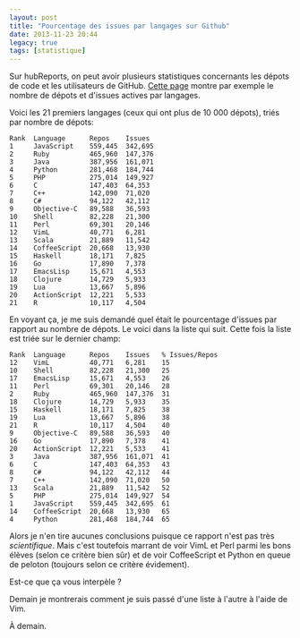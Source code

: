 ```yaml
---
layout: post
title: "Pourcentage des issues par langages sur Github"
date: 2013-11-23 20:44
legacy: true
tags: [statistique]
---
```


Sur hubReports, on peut avoir plusieurs statistiques concernants les dépots de
code et les utilisateurs de GitHub.
[Cette page](http://hubreports.yougeezer.co.uk/languages) montre par exemple
le nombre de dépots et d'issues actives par langages.

Voici les 21 premiers langages (ceux qui ont plus de 10 000 dépots),
triés par nombre de dépots:

<!-- more -->

    Rank  Language      Repos    Issues
    1     JavaScript    559,445  342,695
    2     Ruby          465,960  147,376
    3     Java          387,956  161,071
    4     Python        281,468  184,744
    5     PHP           275,014  149,927
    6     C             147,403  64,353 
    7     C++           142,090  71,020 
    8     C#            94,122   42,112 
    9     Objective-C   89,588   36,593 
    10    Shell         82,228   21,300 
    11    Perl          69,301   20,146 
    12    VimL          40,771   6,281  
    13    Scala         21,889   11,542 
    14    CoffeeScript  20,668   13,930 
    15    Haskell       18,171   7,825  
    16    Go            17,890   7,378  
    17    EmacsLisp     15,671   4,553  
    18    Clojure       14,729   5,933  
    19    Lua           13,667   5,896  
    20    ActionScript  12,221   5,533  
    21    R             10,117   4,504  

En voyant ça, je me suis demandé quel était le pourcentage d'issues par
rapport au nombre de dépots. Le voici dans la liste qui suit. Cette fois
la liste est triée sur le dernier champ:

    Rank  Language      Repos    Issues   % Issues/Repos
    12    VimL          40,771   6,281    15
    10    Shell         82,228   21,300   25
    17    EmacsLisp     15,671   4,553    26
    11    Perl          69,301   20,146   28
    2     Ruby          465,960  147,376  31
    18    Clojure       14,729   5,933    35
    15    Haskell       18,171   7,825    38
    19    Lua           13,667   5,896    38
    21    R             10,117   4,504    40
    9     Objective-C   89,588   36,593   40
    16    Go            17,890   7,378    41
    20    ActionScript  12,221   5,533    41
    3     Java          387,956  161,071  41
    6     C             147,403  64,353   43
    8     C#            94,122   42,112   44
    7     C++           142,090  71,020   50
    13    Scala         21,889   11,542   52
    5     PHP           275,014  149,927  54
    1     JavaScript    559,445  342,695  61
    14    CoffeeScript  20,668   13,930   65
    4     Python        281,468  184,744  65

Alors je n'en tire aucunes conclusions puisque ce rapport n'est pas
très *scientifique*. Mais c'est toutefois marrant de voir VimL et Perl
parmi les bons élèves (selon ce critère bien sûr) et de voir CoffeeScript
et Python en queue de peloton (toujours selon ce critère évidement).

Est-ce que ça vous interpèle ?

Demain je montrerais comment je suis passé d'une liste à l'autre à l'aide
de Vim.





À demain.


